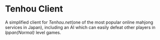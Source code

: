 # Tenhou Client
A simplified client for *Tenhou.net*(one of the most popular online mahjong services in Japan), including an AI which can easily defeat other players in *Ippan(Normal)* level games.